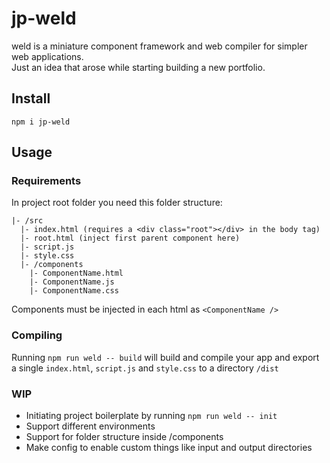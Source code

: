 # jp-weld

weld is a miniature component framework and web compiler for simpler web applications.  
Just an idea that arose while starting building a new portfolio.

## Install

`npm i jp-weld`

## Usage
### Requirements
In project root folder you need this folder structure:
```
|- /src
  |- index.html (requires a <div class="root"></div> in the body tag)
  |- root.html (inject first parent component here)
  |- script.js
  |- style.css
  |- /components
    |- ComponentName.html
    |- ComponentName.js
    |- ComponentName.css
```
Components must be injected in each html as `<ComponentName />`

### Compiling
Running `npm run weld -- build` will build and compile your app and export a single `index.html`, `script.js` and `style.css` to a directory `/dist`

### WIP
- Initiating project boilerplate by running `npm run weld -- init`
- Support different environments
- Support for folder structure inside /components
- Make config to enable custom things like input and output directories
